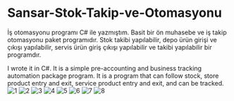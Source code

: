 # Sansar-Stok-Takip-ve-Otomasyonu
İş otomasyonu programı
C# ile yazmıştım. Basit bir ön muhasebe ve iş takip otomasyonu paket programıdır. Stok takibi yapılabilir, depo ürün girişi ve çıkışı yapılabilir, servis ürün giriş çıkışı yapılabilir ve takibi yapılabilir bir programdır.

I wrote it in C#. It is a simple pre-accounting and business tracking automation package program. It is a program that can follow stock, store product entry and exit, service product entry and exit, and can be tracked.![1](https://user-images.githubusercontent.com/83708039/150837939-f06c89ea-f8cd-4642-95c8-52333bc42c80.jpg)
![2](https://user-images.githubusercontent.com/83708039/150837944-674d939f-344d-4475-9101-09e3ee6e700f.jpg)
![3](https://user-images.githubusercontent.com/83708039/150837948-21bcbd7c-4005-4c81-b093-53d9d40b25ed.jpg)
![4](https://user-images.githubusercontent.com/83708039/150837951-03078e06-e65a-4919-b08d-f954d5747b71.jpg)
![5](https://user-images.githubusercontent.com/83708039/150837960-bad15304-7600-4e1a-8014-f3f47492a332.jpg)
![6](https://user-images.githubusercontent.com/83708039/150837964-2cc0331e-7a71-4dc0-9dc0-01b397ac475d.jpg)
![7](https://user-images.githubusercontent.com/83708039/150837971-43e0e8bf-38af-44ea-a97c-676ace27830f.jpg)
![8](https://user-images.githubusercontent.com/83708039/150837973-6f365557-479e-41cf-b103-5779a1503ca9.jpg)
